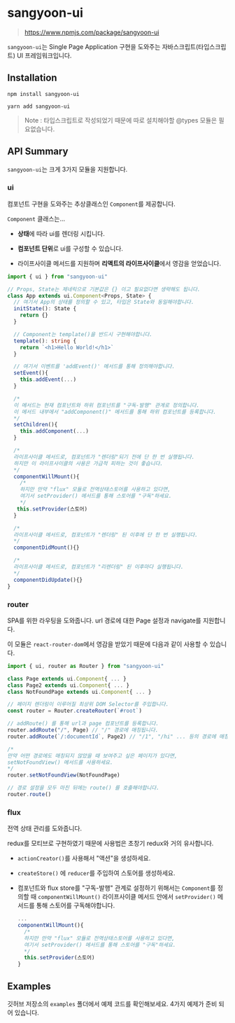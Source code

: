 # sangyoon-ui

> https://www.npmjs.com/package/sangyoon-ui

`sangyoon-ui`는 Single Page Application 구현을 도와주는 자바스크립트(타입스크립트) UI 프레임워크입니다.

## Installation

```
npm install sangyoon-ui

yarn add sangyoon-ui
```

> Note : 타입스크립트로 작성되었기 때문에 따로 설치해야할 @types 모듈은 필요없습니다.

## API Summary

`sangyoon-ui`는 크게 3가지 모듈을 지원합니다.

### ui

컴포넌트 구현을 도와주는 추상클래스인 `Component`를 제공합니다.

`Component` 클래스는...

- **상태**에 따라 ui를 렌더링 시킵니다.

- **컴포넌트 단위**로 ui를 구성할 수 있습니다.

- 라이프사이클 메서드를 지원하며 **리액트의 라이프사이클**에서 영감을 얻었습니다.

```ts
import { ui } from "sangyoon-ui"

// Props, State는 제네릭으로 기본값은 {} 이고 필요없다면 생략해도 됩니다.
class App extends ui.Component<Props, State> {
  // 여기서 App의 상태를 정의할 수 있고, 타입은 State와 동일해야합니다.
  initState(): State {
    return {}
  }

  // Component는 template()을 반드시 구현해야합니다.
  template(): string {
    return `<h1>Hello World!</h1>`
  }

  // 여기서 이벤트를 'addEvent()' 메서드를 통해 정의해야합니다.
  setEvent(){
    this.addEvent(...)
  }

  /*
  이 메서드는 현재 컴포넌트와 하위 컴포넌트를 "구독-발행" 관계로 정의합니다.
  이 메서드 내부에서 "addComponent()" 메서드를 통해 하위 컴포넌트를 등록합니다.
  */
  setChildren(){
    this.addComponent(...)
  }

  /*
  라이프사이클 메서드로, 컴포넌트가 "렌더링"되기 전에 단 한 번 실행됩니다.
  하지만 이 라이프사이클의 사용은 가급적 피하는 것이 좋습니다.
  */
  componentWillMount(){
    /*
    하지만 만약 "flux" 모듈로 전역상태스토어를 사용하고 있다면,
    여기서 setProvider() 메서드를 통해 스토어를 "구독"하세요.
    */
   this.setProvider(스토어)
  }

  /*
  라이프사이클 메서드로, 컴포넌트가 "렌더링" 된 이후에 단 한 번 실행됩니다.
  */
  componentDidMount(){}

  /*
  라이프사이클 메서드로, 컴포넌트가 "리렌더링" 된 이후마다 실행됩니다.
  */
  componentDidUpdate(){}
}
```

### router

SPA를 위한 라우팅을 도와줍니다. url 경로에 대한 Page 설정과 navigate를 지원합니다.

이 모듈은 `react-router-dom`에서 영감을 받았기 때문에 다음과 같이 사용할 수 있습니다.

```ts
import { ui, router as Router } from "sangyoon-ui"

class Page extends ui.Component{ ... }
class Page2 extends ui.Component{ ... }
class NotFoundPage extends ui.Component{ ... }

// 페이지 렌더링이 이루어질 최상위 DOM Selector를 주입합니다.
const router = Router.createRouter(`#root`)

// addRoute() 를 통해 url과 page 컴포넌트를 등록합니다.
router.addRoute("/", Page) // "/" 경로에 매칭됩니다.
router.addRoute(`/:documentId`, Page2) // "/1", "/hi" ... 등의 경로에 매칭됩니다.

/*
만약 어떤 경로에도 매칭되지 않았을 때 보여주고 싶은 페이지가 있다면,
setNotFoundView() 메서드를 사용하세요.
*/
router.setNotFoundView(NotFoundPage)

// 경로 설정을 모두 마친 뒤에는 route() 를 호출해야합니다.
router.route()
```

### flux

전역 상태 관리를 도와줍니다.

redux를 모티브로 구현하였기 때문에 사용법은 초창기 redux와 거의 유사합니다.

- `actionCreator()`를 사용해서 "액션"을 생성하세요.

- `createStore()` 에 `reducer`를 주입하여 스토어를 생성하세요.

- 컴포넌트와 flux store를 "구독-발행" 관계로 설정하기 위해서는 `Component`를 정의할 때 `componentWillMount()` 라이프사이클 메서드 안에서 `setProvider()` 메서드를 통해 스토어를 구독해야합니다.

  ```ts
  ...
  componentWillMount(){
    /*
    하지만 만약 "flux" 모듈로 전역상태스토어를 사용하고 있다면,
    여기서 setProvider() 메서드를 통해 스토어를 "구독"하세요.
    */
    this.setProvider(스토어)
  }
  ```

## Examples

깃허브 저장소의 `examples` 폴더에서 예제 코드를 확인해보세요. 4가지 예제가 준비 되어 있습니다.
